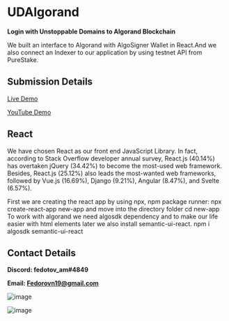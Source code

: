 # UDAlgorand

**Login with Unstoppable Domains to Algorand Blockchain**

We built an interface to Algorand with AlgoSigner Wallet in React.And we also connect an Indexer to our application by using testnet API from PureStake.

## Submission Details

[Live Demo](https://uda-lgorand.vercel.app/)

[YouTube Demo](https://youtu.be/RogDqb7A_8U)

## React
We have chosen React as our front end JavaScript Library. In fact, according to Stack Overflow developer annual survey, React.js (40.14%) has overtaken jQuery (34.42%) to become the most-used web framework. Besides, React.js (25.12%) also leads the most-wanted web frameworks, followed by Vue.js (16.69%), Django (9.21%), Angular (8.47%), and Svelte (6.57%).

First we are creating the react app by using npx, npm package runner: npx create-react-app new-app and move into the directory folder cd new-app To work with algorand we need algosdk dependency and to make our life easier with html elements later we also install semantic-ui-react. npm i algosdk semantic-ui-react

## Contact Details

**Discord: fedotov_am#4849**

**Email: Fedorovn19@gmail.com**

![image](https://user-images.githubusercontent.com/66903336/146422399-a9021a59-ed10-443e-aeb5-760709b78aa5.png)

![image](https://user-images.githubusercontent.com/66903336/150659957-96397054-cdc8-47e2-bc2f-749abcb449d3.png)



